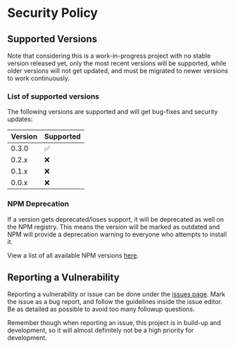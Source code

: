 # Security Policy

## Supported Versions

Note that considering this is a work-in-progress project with no stable version released yet,
only the most recent versions will be supported, while older versions will not get updated,
and must be migrated to newer versions to work continuously.

### List of supported versions

The following versions are supported and will get bug-fixes and security updates:

| Version | Supported          |
| ------- | ------------------ |
| 0.3.0   | :white_check_mark: |
| 0.2.x   | :x:                |
| 0.1.x   | :x:                |
| 0.0.x   | :x:                |

### NPM Deprecation

If a version gets deprecated/loses support, it will be deprecated as well on the NPM registry. 
This means the version will be marked as outdated and NPM will provide a deprecation warning to everyone who attempts to install it.

View a list of all available NPM versions [here](https://www.npmjs.com/package/@kipper/base/).

## Reporting a Vulnerability

Reporting a vulnerability or issue can be done under the [issues page](https://github.com/Luna-Klatzer/Kipper/issues/new/choose). 
Mark the issue as a bug report, and follow the guidelines inside the issue editor. Be as detailed as possible to avoid too many
followup questions.

Remember though when reporting an issue, this project is in build-up and development, so it will almost definitely not be a high priority for development.
